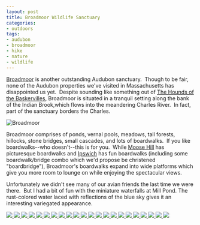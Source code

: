 ```yaml
---
layout: post
title: Broadmoor Wildlife Sanctuary
categories:
- outdoors
tags:
- audubon
- broadmoor
- hike
- nature
- wildlife
---
```


[Broadmoor](http://www.massaudubon.org/Nature_Connection/Sanctuaries/Broadmoor/index.php) is another outstanding Audubon sanctuary.  Though to be fair, none of the Audubon properties we've visited in Massachusetts has disappointed us yet.  Despite sounding like something out of [The Hounds of the Baskervilles](http://en.wikipedia.org/wiki/The_Hound_of_the_Baskervilles), Broadmoor is situated in a tranquil setting along the bank of the Indian Brook,which flows into the meandering Charles River.  In fact, part of the sanctuary borders the Charles.

<img src="http://yentran.isamonkey.org/gallery/broadmoor/dsc_3665.jpg" alt="Broadmoor" />

Broadmoor comprises of ponds, vernal pools, meadows, tall forests, hillocks, stone bridges, small cascades, and lots of boardwalks.  If you like boardwalks--who doesn't--this is for you.  While [Moose Hill](http://www.massaudubon.org/Nature_Connection/Sanctuaries/Moose_Hill/index.php) has picturesque boardwalks and [Ipswich](http://www.massaudubon.org/Nature_Connection/Sanctuaries/Ipswich_River/index.php) has fun boardwalks (including some boardwalk/bridge combo which we'd propose be christened "boardbridge"), Broadmoor's boardwalks expand into wide platforms which give you more room to lounge on while enjoying the spectacular views.

Unfortunately we didn't see many of our avian friends the last time we were there.  But I had a bit of fun with the miniature waterfalls at Mill Pond. The rust-colored water laced with reflections of the blue sky gives it an interesting variegated appearance.

<!-- Darkbox -->
<div class="darkbox">
<a href="http://yentran.isamonkey.org/gallery/broadmoor/dsc_3555.jpg" data-darkbox="broadmoor">
  <img src="http://yentran.isamonkey.org/gallery/broadmoor/thumbs/dsc_3555.jpg" />
</a>
<a href="http://yentran.isamonkey.org/gallery/broadmoor/dsc_3557-1.jpg" data-darkbox="broadmoor">
  <img src="http://yentran.isamonkey.org/gallery/broadmoor/thumbs/dsc_3557-1.jpg" />
</a>
<a href="http://yentran.isamonkey.org/gallery/broadmoor/dsc_3561.jpg" data-darkbox="broadmoor">
  <img src="http://yentran.isamonkey.org/gallery/broadmoor/thumbs/dsc_3561.jpg" />
</a>
<a href="http://yentran.isamonkey.org/gallery/broadmoor/dsc_3562.jpg" data-darkbox="broadmoor">
  <img src="http://yentran.isamonkey.org/gallery/broadmoor/thumbs/dsc_3562.jpg" />
</a>
<a href="http://yentran.isamonkey.org/gallery/broadmoor/dsc_3565.jpg" data-darkbox="broadmoor">
  <img src="http://yentran.isamonkey.org/gallery/broadmoor/thumbs/dsc_3565.jpg" />
</a>
<a href="http://yentran.isamonkey.org/gallery/broadmoor/dsc_3573.jpg" data-darkbox="broadmoor">
  <img src="http://yentran.isamonkey.org/gallery/broadmoor/thumbs/dsc_3573.jpg" />
</a>
<a href="http://yentran.isamonkey.org/gallery/broadmoor/dsc_3577.jpg" data-darkbox="broadmoor">
  <img src="http://yentran.isamonkey.org/gallery/broadmoor/thumbs/dsc_3577.jpg" />
</a>
<a href="http://yentran.isamonkey.org/gallery/broadmoor/dsc_3604.jpg" data-darkbox="broadmoor">
  <img src="http://yentran.isamonkey.org/gallery/broadmoor/thumbs/dsc_3604.jpg" />
</a>
<a href="http://yentran.isamonkey.org/gallery/broadmoor/dsc_3613.jpg" data-darkbox="broadmoor">
  <img src="http://yentran.isamonkey.org/gallery/broadmoor/thumbs/dsc_3613.jpg" />
</a>
<a href="http://yentran.isamonkey.org/gallery/broadmoor/dsc_3615.jpg" data-darkbox="broadmoor">
  <img src="http://yentran.isamonkey.org/gallery/broadmoor/thumbs/dsc_3615.jpg" />
</a>
<a href="http://yentran.isamonkey.org/gallery/broadmoor/dsc_3619.jpg" data-darkbox="broadmoor">
  <img src="http://yentran.isamonkey.org/gallery/broadmoor/thumbs/dsc_3619.jpg" />
</a>
<a href="http://yentran.isamonkey.org/gallery/broadmoor/dsc_3621.jpg" data-darkbox="broadmoor">
  <img src="http://yentran.isamonkey.org/gallery/broadmoor/thumbs/dsc_3621.jpg" />
</a>
<a href="http://yentran.isamonkey.org/gallery/broadmoor/dsc_3622.jpg" data-darkbox="broadmoor">
  <img src="http://yentran.isamonkey.org/gallery/broadmoor/thumbs/dsc_3622.jpg" />
</a>
<a href="http://yentran.isamonkey.org/gallery/broadmoor/dsc_3625.jpg" data-darkbox="broadmoor">
  <img src="http://yentran.isamonkey.org/gallery/broadmoor/thumbs/dsc_3625.jpg" />
</a>
<a href="http://yentran.isamonkey.org/gallery/broadmoor/dsc_3631.jpg" data-darkbox="broadmoor">
  <img src="http://yentran.isamonkey.org/gallery/broadmoor/thumbs/dsc_3631.jpg" />
</a>
<a href="http://yentran.isamonkey.org/gallery/broadmoor/dsc_3645.jpg" data-darkbox="broadmoor">
  <img src="http://yentran.isamonkey.org/gallery/broadmoor/thumbs/dsc_3645.jpg" />
</a>
<a href="http://yentran.isamonkey.org/gallery/broadmoor/dsc_3660.jpg" data-darkbox="broadmoor">
  <img src="http://yentran.isamonkey.org/gallery/broadmoor/thumbs/dsc_3660.jpg" />
</a>
<a href="http://yentran.isamonkey.org/gallery/broadmoor/dsc_3665.jpg" data-darkbox="broadmoor">
  <img src="http://yentran.isamonkey.org/gallery/broadmoor/thumbs/dsc_3665.jpg" />
</a>
<a href="http://yentran.isamonkey.org/gallery/broadmoor/dsc_3669.jpg" data-darkbox="broadmoor">
  <img src="http://yentran.isamonkey.org/gallery/broadmoor/thumbs/dsc_3669.jpg" />
</a>
<a href="http://yentran.isamonkey.org/gallery/broadmoor/dsc_3703.jpg" data-darkbox="broadmoor">
  <img src="http://yentran.isamonkey.org/gallery/broadmoor/thumbs/dsc_3703.jpg" />
</a>
<a href="http://yentran.isamonkey.org/gallery/broadmoor/dsc_3706.jpg" data-darkbox="broadmoor">
  <img src="http://yentran.isamonkey.org/gallery/broadmoor/thumbs/dsc_3706.jpg" />
</a>
<a href="http://yentran.isamonkey.org/gallery/broadmoor/dsc_3716.jpg" data-darkbox="broadmoor">
  <img src="http://yentran.isamonkey.org/gallery/broadmoor/thumbs/dsc_3716.jpg" />
</a>

</div>
<!-- End darkbox -->